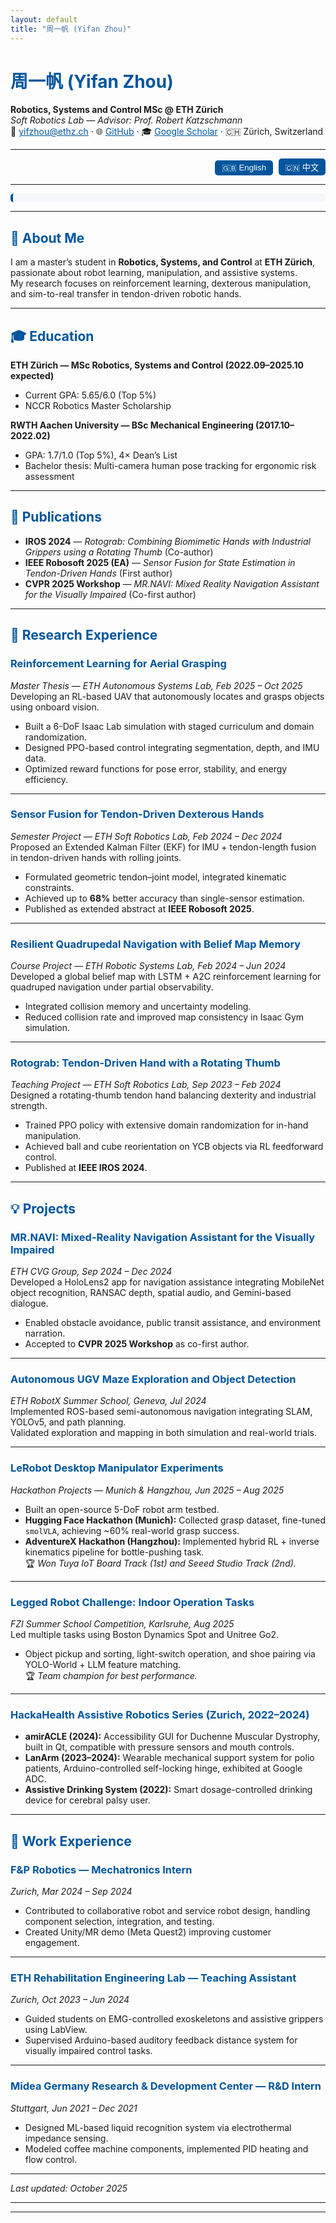 ```yaml
---
layout: default
title: "周一帆 (Yifan Zhou)"
---
```


# 周一帆 (Yifan Zhou)
**Robotics, Systems and Control MSc @ ETH Zürich**  
*Soft Robotics Lab — Advisor: Prof. Robert Katzschmann*  
📧 [yifzhou@ethz.ch](mailto:yifzhou@ethz.ch) · 🌐 [GitHub](https://github.com/YifanZhou99) · 🎓 [Google Scholar](https://scholar.google.com/citations?user=PbmSelYAAAAJ) · 🇨🇭 Zürich, Switzerland  

---

<div id="language-switch">
  <button onclick="switchLang('en')" id="btn-en">🇬🇧 English</button>
  <button onclick="switchLang('zh')" id="btn-zh">🇨🇳 中文</button>
</div>

---

<nav id="toc" aria-label="Table of contents"></nav>


---

<div class="lang en">

## 🧠 About Me
I am a master’s student in **Robotics, Systems, and Control** at **ETH Zürich**, passionate about robot learning, manipulation, and assistive systems.  
My research focuses on reinforcement learning, dexterous manipulation, and sim-to-real transfer in tendon-driven robotic hands.  

---

## 🎓 Education
**ETH Zürich — MSc Robotics, Systems and Control (2022.09–2025.10 expected)**  
- Current GPA: 5.65/6.0 (Top 5%)  
- NCCR Robotics Master Scholarship  

**RWTH Aachen University — BSc Mechanical Engineering (2017.10–2022.02)**  
- GPA: 1.7/1.0 (Top 5%), 4× Dean’s List  
- Bachelor thesis: Multi-camera human pose tracking for ergonomic risk assessment  

---

## 📄 Publications
- **IROS 2024** — *Rotograb: Combining Biomimetic Hands with Industrial Grippers using a Rotating Thumb* (Co-author)  
- **IEEE Robosoft 2025 (EA)** — *Sensor Fusion for State Estimation in Tendon-Driven Hands* (First author)  
- **CVPR 2025 Workshop** — *MR.NAVI: Mixed Reality Navigation Assistant for the Visually Impaired* (Co-first author)

---

## 🔬 Research Experience

### **Reinforcement Learning for Aerial Grasping**  
*Master Thesis — ETH Autonomous Systems Lab, Feb 2025 – Oct 2025*  
Developing an RL-based UAV that autonomously locates and grasps objects using onboard vision.  
- Built a 6-DoF Isaac Lab simulation with staged curriculum and domain randomization.  
- Designed PPO-based control integrating segmentation, depth, and IMU data.  
- Optimized reward functions for pose error, stability, and energy efficiency.

---

### **Sensor Fusion for Tendon-Driven Dexterous Hands**  
*Semester Project — ETH Soft Robotics Lab, Feb 2024 – Dec 2024*  
Proposed an Extended Kalman Filter (EKF) for IMU + tendon-length fusion in tendon-driven hands with rolling joints.  
- Formulated geometric tendon–joint model, integrated kinematic constraints.  
- Achieved up to **68%** better accuracy than single-sensor estimation.  
- Published as extended abstract at **IEEE Robosoft 2025**.

---

### **Resilient Quadrupedal Navigation with Belief Map Memory**  
*Course Project — ETH Robotic Systems Lab, Feb 2024 – Jun 2024*  
Developed a global belief map with LSTM + A2C reinforcement learning for quadruped navigation under partial observability.  
- Integrated collision memory and uncertainty modeling.  
- Reduced collision rate and improved map consistency in Isaac Gym simulation.

---

### **Rotograb: Tendon-Driven Hand with a Rotating Thumb**  
*Teaching Project — ETH Soft Robotics Lab, Sep 2023 – Feb 2024*  
Designed a rotating-thumb tendon hand balancing dexterity and industrial strength.  
- Trained PPO policy with extensive domain randomization for in-hand manipulation.  
- Achieved ball and cube reorientation on YCB objects via RL feedforward control.  
- Published at **IEEE IROS 2024**.

---

## 💡 Projects

### **MR.NAVI: Mixed-Reality Navigation Assistant for the Visually Impaired**  
*ETH CVG Group, Sep 2024 – Dec 2024*  
Developed a HoloLens2 app for navigation assistance integrating MobileNet object recognition, RANSAC depth, spatial audio, and Gemini-based dialogue.  
- Enabled obstacle avoidance, public transit assistance, and environment narration.  
- Accepted to **CVPR 2025 Workshop** as co-first author.

---

### **Autonomous UGV Maze Exploration and Object Detection**  
*ETH RobotX Summer School, Geneva, Jul 2024*  
Implemented ROS-based semi-autonomous navigation integrating SLAM, YOLOv5, and path planning.  
Validated exploration and mapping in both simulation and real-world trials.

---

### **LeRobot Desktop Manipulator Experiments**  
*Hackathon Projects — Munich & Hangzhou, Jun 2025 – Aug 2025*  
- Built an open-source 5-DoF robot arm testbed.  
- **Hugging Face Hackathon (Munich):** Collected grasp dataset, fine-tuned `smolVLA`, achieving ~60% real-world grasp success.  
- **AdventureX Hackathon (Hangzhou):** Implemented hybrid RL + inverse kinematics pipeline for bottle-pushing task.  
🏆 *Won Tuya IoT Board Track (1st) and Seeed Studio Track (2nd).*

---

### **Legged Robot Challenge: Indoor Operation Tasks**  
*FZI Summer School Competition, Karlsruhe, Aug 2025*  
Led multiple tasks using Boston Dynamics Spot and Unitree Go2.  
- Object pickup and sorting, light-switch operation, and shoe pairing via YOLO-World + LLM feature matching.  
🏆 *Team champion for best performance.*

---

### **HackaHealth Assistive Robotics Series (Zurich, 2022–2024)**  
- **amirACLE (2024):** Accessibility GUI for Duchenne Muscular Dystrophy, built in Qt, compatible with pressure sensors and mouth controls.  
- **LanArm (2023–2024):** Wearable mechanical support system for polio patients, Arduino-controlled self-locking hinge, exhibited at Google ADC.  
- **Assistive Drinking System (2022):** Smart dosage-controlled drinking device for cerebral palsy user.

---

## 💼 Work Experience

### **F&P Robotics — Mechatronics Intern**  
*Zurich, Mar 2024 – Sep 2024*  
- Contributed to collaborative robot and service robot design, handling component selection, integration, and testing.  
- Created Unity/MR demo (Meta Quest2) improving customer engagement.

---

### **ETH Rehabilitation Engineering Lab — Teaching Assistant**  
*Zurich, Oct 2023 – Jun 2024*  
- Guided students on EMG-controlled exoskeletons and assistive grippers using LabView.  
- Supervised Arduino-based auditory feedback distance system for visually impaired control tasks.

---

### **Midea Germany Research & Development Center — R&D Intern**  
*Stuttgart, Jun 2021 – Dec 2021*  
- Designed ML-based liquid recognition system via electrothermal impedance sensing.  
- Modeled coffee machine components, implemented PID heating and flow control.  

---

_Last updated: October 2025_

</div>

---

<div class="lang zh" style="display:none;">

## 🧠 简介
我是苏黎世联邦理工学院（ETH Zürich）机器人、系统与控制专业的硕士生，研究方向包括机器人强化学习、灵巧操作与人机协作系统。  
主要关注如何将强化学习与具身智能结合，使机器人在真实世界实现稳定而高效的感知与操作。

---

## 🎓 教育经历
**苏黎世联邦理工学院 (ETH Zürich)** — 机器人、系统与控制硕士（2022.09–预计2025.10）  
- 当前 GPA：5.65/6.0（前 5%）  
- 获 NCCR Robotics 硕士奖学金  

**亚琛工业大学 (RWTH Aachen)** — 机械工程学士（2017.10–2022.02）  
- GPA：1.7/1.0（前 5%），连续四年入选 Dean’s List  
- 毕业论文：用于工效学风险评估的多摄像头人体姿态识别系统  

---

## 📄 论文与发表
- **IROS 2024**：*Rotograb: Combining Biomimetic Hands with Industrial Grippers using a Rotating Thumb*（共同作者）  
- **IEEE Robosoft 2025 (EA)**：*Sensor Fusion for State Estimation in Tendon-Driven Hands*（第一作者）  
- **CVPR 2025 Workshop**：*MR.NAVI: Mixed Reality Navigation Assistant for the Visually Impaired*（共同一作）  

---

## 🔬 研究经历

### **基于强化学习的无人机自主抓取**  
*硕士论文 — ETH Autonomous Systems Lab，2025.02–2025.10*  
开发基于强化学习的无人机自主抓取系统，使其通过机载相机自主搜索、定位并抓取目标物体。  
- 搭建 Isaac Lab 六自由度仿真环境，采用分阶段 curriculum 与域随机化策略。  
- 设计 PPO 强化学习控制器，融合视觉分割、深度与 IMU 数据。  
- 在奖励函数中引入姿态误差、稳定性与能耗约束，实现鲁棒控制。

---

### **线驱滚动关节灵巧手状态估计**  
*学期项目 — ETH Soft Robotics Lab，2024.02–2024.12*  
提出基于扩展卡尔曼滤波 (EKF) 的 IMU + 腱长融合算法，实现无编码器条件下的手部状态估计。  
- 建立腱长–关节角几何模型，结合滚动接触运动学约束。  
- 在真机实验中相比单传感方案精度提升 **68%**。  
- 作为扩展摘要发表于 **IEEE Robosoft 2025**。

---

### **基于置信地图记忆的四足机器人导航**  
*课程项目 — ETH Robotic Systems Lab，2024.02–2024.06*  
提出基于 LSTM + A2C 强化学习的置信地图网络，使四足机器人在部分可观测环境下实现鲁棒导航。  
- 引入碰撞记忆与环境不确定性建模。  
- 在 Isaac Gym 仿真中验证，显著降低碰撞率并提升长期规划能力。

---

### **旋转拇指灵巧手的强化学习控制 (Rotograb)**  
*助教课程项目 — ETH Soft Robotics Lab，2023.09–2024.02*  
参与设计可旋转拇指的腱驱动灵巧手，兼顾灵巧性与工业抓取能力。  
- 基于 Isaac Gym + PPO 训练强化学习策略并进行域随机化。  
- 实现球体与魔方的旋转操作，发表于 **IEEE IROS 2024**。

---

## 💡 项目经历

### **MR.NAVI：视障者混合现实导航助手**  
*ETH CVG Group，2024.09–2024.12*  
在微软 HoloLens2 平台上开发服务于视障者的混合现实 (MR) 导航系统。  
- 融合 MobileNet 目标识别、RANSAC 深度估计、空间音频与 Gemini 语音交互。  
- 实现障碍避让、公交导航与环境语义描述。  
- 论文作为共同一作被 **CVPR 2025 Workshop** 接收。

---

### **无人车迷宫探索与目标检测**  
*ETH RobotX 暑校竞赛，瑞士日内瓦，2024.07*  
基于 ROS 部署半自主地面车辆 (UGV)，集成 SLAM、路径规划与 YOLOv5 目标检测。  
在仿真与实地环境均完成自主探索与建图。

---

### **LeRobot 桌面机械臂操作实验**  
*黑客松项目 — 慕尼黑 & 杭州，2025.06–2025.08*  
- 搭建开源 5 自由度机械臂平台。  
- **Hugging Face Hackathon (慕尼黑)**：采集多光照抓取数据集，微调 smolVLA 模型，真实机械臂抓取成功率约 60%。  
- **AdventureX Hackathon (杭州)**：结合 RL 与逆运动学 (IK) 推瓶任务，获涂鸦智能赛道冠军、Seeed Studio 赛道亚军。  

---

### **腿足机器人室内自主操作任务挑战**  
*FZI 暑校竞赛，德国卡尔斯鲁厄，2025.08*  
带领团队完成多项任务，包括物体抓取、灯光开关与鞋类匹配。  
- 使用 Boston Dynamics Spot 与 Unitree Go2 平台。  
- 基于 YOLO-World + LLM 特征匹配实现鞋子识别配对。  
🏆 *团队表现最佳并获冠军。*

---

### **HackaHealth 健康辅助系列项目 (苏黎世, 2022–2024)**  
- **amirACLE (2024)**：为杜氏肌营养不良症患者开发桌面无障碍 GUI，支持压力传感器与口控设备。  
- **LanArm (2023–2024)**：为小儿麻痹症用户设计机械支撑装置与 Arduino 控制释放机构，入选 Google ADC 展示项目。  
- **Assistive Drinking System (2022)**：为脑瘫患者开发可控饮水系统，提升独立生活能力。

---

## 💼 工作经历

### **F&P Robotics — 机电实习生**  
*瑞士苏黎世，2024.03–2024.09*  
- 参与协作机械臂与服务机器人研发，负责电子部件选型、集成与测试。  
- 开发基于 Unity/MR 的演示系统 (Meta Quest2)，显著提升客户交互体验。

---

### **ETH 康复工程实验室 — 助教**  
*瑞士苏黎世，2023.10–2024.06*  
- 指导学生实现基于肌电信号控制的外骨骼与夹爪实验。  
- 辅导学生基于 Arduino 构建听觉反馈距离测量系统。

---

### **美的德国研发中心 — 研发实习生**  
*德国斯图加特，2021.06–2021.12*  
- 开发基于电热阻抗传感器的液体识别系统并部署机器学习模型。  
- 设计咖啡机内部结构与供水系统，开发 PID 控制算法。

---

_最后更新：2025 年 10 月_

</div>

---

<script>
function switchLang(lang) {
  document.querySelectorAll('.lang').forEach(div => div.style.display = 'none');
  document.querySelectorAll('#language-switch button').forEach(btn => btn.style.opacity = '0.5');
  document.querySelector('.lang.' + lang).style.display = 'block';
  document.getElementById('btn-' + lang).style.opacity = '1';
}
switchLang('en'); // default English
</script>

<style>
#language-switch {
  text-align: right;
  margin-bottom: 1em;
}
#language-switch button {
  border: none;
  background: #00559D;
  color: white;
  padding: 0.3em 0.8em;
  border-radius: 5px;
  margin-left: 5px;
  cursor: pointer;
}
#toc {
  background: #f4f6fa;
  padding: 0.5em 1em;
  border-left: 4px solid #00559D;
  border-radius: 5px;
}
h1, h2, h3 {
  color: #00559D;
}
a { color: #00559D; }
</style>
